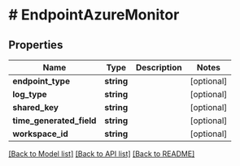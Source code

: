 # # EndpointAzureMonitor

## Properties

Name | Type | Description | Notes
------------ | ------------- | ------------- | -------------
**endpoint_type** | **string** |  | [optional]
**log_type** | **string** |  | [optional]
**shared_key** | **string** |  | [optional]
**time_generated_field** | **string** |  | [optional]
**workspace_id** | **string** |  | [optional]

[[Back to Model list]](../../README.md#models) [[Back to API list]](../../README.md#endpoints) [[Back to README]](../../README.md)
